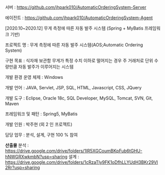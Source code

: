서버 : https://github.com/jhpark010/AutomaticOrderingSystem-Server

에이전트 : https://github.com/jhpark010/AutomaticOrderingSystem-Agent

[2020.10~2020.12] 무게 측정에 따른 자동 발주 시스템 (Spring + MyBatis 프레임워크 기반) 

프로젝트 명 : 무게 측정에 따른 자동 발주 시스템(AOS;Automatic Ordering System)

구현 목표	: 식자재 보관함 무게가 특정 수치 이하로 떨어지는 경우 주 거래처로 단위 수량만큼 자동 발주가 이루어지는 시스템

개발 환경	운영 체제 : Windows

개발 언어	: JAVA, Servlet, JSP, SQL, HTML, Javascript, CSS, JQuery

개발 도구	: Eclipse, Oracle 18c, SQL Developer, MySQL, Tomcat, SVN, Git, Maven

프레임워크 및 패턴 : Spring5, MyBatis

개발 인원	: 박주현 (외 2 인 프로젝트)

담당 업무	: 분석, 설계, 구현 100 % 참여

**산출물**
분석 : https://drive.google.com/drive/folders/1IR5XGCoumBKpFub6tGHU-hNWGRXwkmbN?usp=sharing
설계 : https://drive.google.com/drive/folders/1cRzaTly9FK1oDfhLLYUdH3BKr29VI2Rr?usp=sharing
